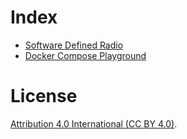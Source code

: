 # Index

* [Software Defined Radio](./sdr)
* [Docker Compose Playground](./docker-compose-playground)

# License
[Attribution 4.0 International (CC BY 4.0)](https://creativecommons.org/licenses/by/4.0/).
